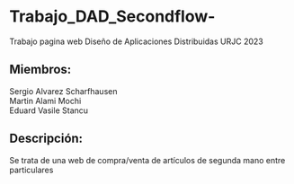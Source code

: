 # Trabajo_DAD_Secondflow-
Trabajo pagina web Diseño de Aplicaciones Distribuidas URJC 2023
<h2>Miembros:</h2>
Sergio Alvarez Scharfhausen<br>
 Martin Alami Mochi<br>
Eduard Vasile Stancu
<h2>Descripción:</h2>
Se trata de una web de compra/venta de artículos de segunda mano entre particulares
